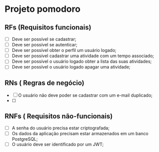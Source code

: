 # Projeto pomodoro

## RFs (Requisitos funcionais)

- [ ] Deve ser possível se cadastrar;
- [ ] Deve ser possível se autenticar;
- [ ] Deve ser possível obter o perfil um usuário logado;
- [ ] Deve ser possível cadastrar uma atividade com um tempo associado;
- [ ] Deve ser possível o usuário logado obter a lista das suas atividades;
- [ ] Deve ser possível o usuário logado apagar uma atividade;

## RNs ( Regras de negócio)

- [ ] O usuário não deve poder se cadastrar com um e-mail duplicado;
- [ ] 

## RNFs ( Requisitos não-funcionais)
- [ ] A senha do usuário precisa estar criptografada;
- [ ] Os dados da aplicação precisam estar armazenados em um banco PostgreSQL;
- [ ] O usuário deve ser identificado por um JWT;